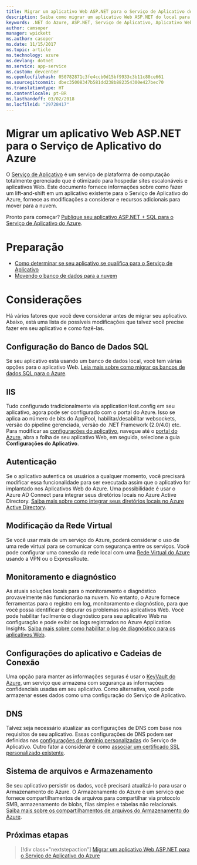 ```yaml
---
title: Migrar um aplicativo Web ASP.NET para o Serviço de Aplicativo do Azure
description: Saiba como migrar um aplicativo Web ASP.NET do local para o Serviço de Aplicativo do Azure.
keywords: .NET do Azure, ASP.NET, Serviço de Aplicativo, Aplicativo Web, migrar, migração
author: camsoper
manager: wpickett
ms.author: casoper
ms.date: 11/15/2017
ms.topic: article
ms.technology: azure
ms.devlang: dotnet
ms.service: app-service
ms.custom: devcenter
ms.openlocfilehash: 050782871c3fe4ccb0d15bf9933c3b11c88ce661
ms.sourcegitcommit: dbec35008347b581dd238b882354300e427bec70
ms.translationtype: HT
ms.contentlocale: pt-BR
ms.lasthandoff: 03/02/2018
ms.locfileid: "29728417"
---
```

# <a name="migrate-an-aspnet-web-application-to-azure-app-service"></a>Migrar um aplicativo Web ASP.NET para o Serviço de Aplicativo do Azure

O [Serviço de Aplicativo](https://docs.microsoft.com/azure/app-service/app-service-web-overview#why-use-web-apps) é um serviço de plataforma de computação totalmente gerenciado que é otimizado para hospedar sites escalonáveis e aplicativos Web. Este documento fornece informações sobre como fazer um lift-and-shift em um aplicativo existente para o Serviço de Aplicativo do Azure, fornece as modificações a considerar e recursos adicionais para mover para a nuvem.

Pronto para começar? [Publique seu aplicativo ASP.NET + SQL para o Serviço de Aplicativo do Azure](https://go.microsoft.com/fwlink/?linkid=863214).

# <a name="preparation"></a>Preparação   
* [Como determinar se seu aplicativo se qualifica para o Serviço de Aplicativo](https://azure.microsoft.com/downloads/migration-assistant/)
* [Movendo o banco de dados para a nuvem](https://go.microsoft.com/fwlink/?linkid=863217)

# <a name="considerations"></a>Considerações
Há vários fatores que você deve considerar antes de migrar seu aplicativo. Abaixo, está uma lista de possíveis modificações que talvez você precise fazer em seu aplicativo e como fazê-las.

## <a name="sql-database-configuration"></a>Configuração do Banco de Dados SQL
Se seu aplicativo está usando um banco de dados local, você tem várias opções para o aplicativo Web. [Leia mais sobre como migrar os bancos de dados SQL para o Azure](https://go.microsoft.com/fwlink/?linkid=863217).

## <a name="iis"></a>IIS
Tudo configurado tradicionalmente via applicationHost.config em seu aplicativo, agora pode ser configurado com o portal do Azure. Isso se aplica ao número de bits do AppPool, habilitar/desabilitar websockets, versão do pipeline gerenciada, versão do .NET Framework (2.0/4.0) etc. Para modificar as [configurações do aplicativo](https://docs.microsoft.com/azure/app-service/web-sites-configure), navegue até o [portal do Azure](https://portal.azure.com), abra a folha de seu aplicativo Web, em seguida, selecione a guia **Configurações do Aplicativo**.

## <a name="authentication"></a>Autenticação
Se o aplicativo autentica os usuários a qualquer momento, você precisará modificar essa funcionalidade para ser executada assim que o aplicativo for implantado nos Aplicativos Web do Azure. Uma possibilidade é usar o Azure AD Connect para integrar seus diretórios locais no Azure Active Directory. [Saiba mais sobre como integrar seus diretórios locais no Azure Active Directory](https://docs.microsoft.com/azure/active-directory/connect/active-directory-aadconnect).

## <a name="virtual-network-modification"></a>Modificação da Rede Virtual
Se você usar mais de um serviço do Azure, poderá considerar o uso de uma rede virtual para se comunicar com segurança entre os serviços. Você pode configurar uma conexão da rede local com uma [Rede Virtual do Azure](https://docs.microsoft.com/azure/app-service/web-sites-integrate-with-vnet) usando a VPN ou o ExpressRoute.

## <a name="monitoring-and-diagnostics"></a>Monitoramento e diagnóstico
As atuais soluções locais para o monitoramento e diagnóstico provavelmente não funcionarão na nuvem. No entanto, o Azure fornece ferramentas para o registro em log, monitoramento e diagnóstico, para que você possa identificar e depurar os problemas nos aplicativos Web. Você pode habilitar facilmente o diagnóstico para seu aplicativo Web na configuração e pode exibir os logs registrados no Azure Application Insights. [Saiba mais sobre como habilitar o log de diagnóstico para os aplicativos Web](https://docs.microsoft.com/azure/app-service/web-sites-enable-diagnostic-log).

## <a name="connection-strings-and-application-settings"></a>Configurações do aplicativo e Cadeias de Conexão
Uma opção para manter as informações seguras é usar o [KeyVault do Azure](https://docs.microsoft.com/azure/key-vault/), um serviço que armazena com segurança as informações confidenciais usadas em seu aplicativo. Como alternativa, você pode armazenar esses dados como uma configuração do Serviço de Aplicativo.

## <a name="dns"></a>DNS
Talvez seja necessário atualizar as configurações de DNS com base nos requisitos de seu aplicativo. Essas configurações de DNS podem ser definidas nas [configurações de domínio personalizadas](https://docs.microsoft.com/azure/app-service/app-service-web-tutorial-custom-domain) do Serviço de Aplicativo. Outro fator a considerar é como [associar um certificado SSL personalizado existente](https://docs.microsoft.com/azure/app-service/app-service-web-tutorial-custom-ssl).

## <a name="file-system-and-storage"></a>Sistema de arquivos e Armazenamento
Se seu aplicativo persistir os dados, você precisará atualizá-lo para usar o Armazenamento do Azure. O Armazenamento do Azure é um serviço que fornece compartilhamentos de arquivos para compartilhar via protocolo SMB, armazenamento de blobs, filas simples e tabelas não relacionais. [Saiba mais sobre os compartilhamentos de arquivos do Armazenamento do Azure](https://docs.microsoft.com/azure/storage/files/storage-files-introduction).

## <a name="next-steps"></a>Próximas etapas

> [!div class="nextstepaction"]
> [Migrar um aplicativo Web ASP.NET para o Serviço de Aplicativo do Azure](https://aka.ms/azure-webapp-migrate)
